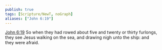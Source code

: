 ```yaml
---
publish: true
tags: [Scripture/NewT, noGraph]
aliases: ["John 6:19"]
---
```

[John 6:19](https://churchofjesuschrist.org/study/scriptures/nt/john/6?lang=eng&id=p19#p19) So when they had rowed about five and twenty or thirty furlongs, they see Jesus walking on the sea, and drawing nigh unto the ship: and they were afraid.
